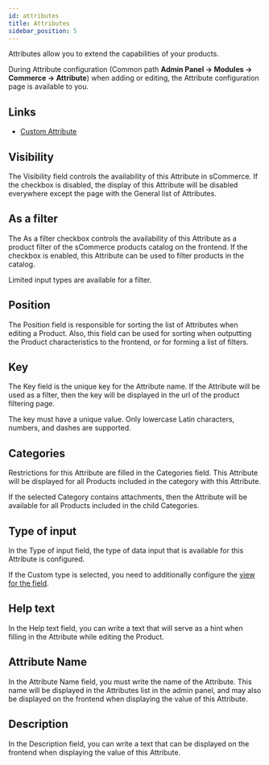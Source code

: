 ```yaml
---
id: attributes
title: Attributes
sidebar_position: 5
---
```

Attributes allow you to extend the capabilities of your products.

During Attribute configuration (Common path **Admin Panel -> Modules -> Commerce -> Attribute**)
when adding or editing, the Attribute configuration page is available to you.

## Links

- [Custom Attribute](custom.md)

## Visibility

The Visibility field controls the availability of this Attribute in sCommerce. If the checkbox is disabled,
the display of this Attribute will be disabled everywhere except the page with the General list of Attributes.

## As a filter

The As a filter checkbox controls the availability of this Attribute as a product filter of the sCommerce
products catalog on the frontend. If the checkbox is enabled, this Attribute can be used to filter products
in the catalog.

Limited input types are available for a filter.

## Position

The Position field is responsible for sorting the list of Attributes when editing a Product. Also,
this field can be used for sorting when outputting the Product characteristics to the frontend,
or for forming a list of filters.

## Key

The Key field is the unique key for the Attribute name. If the Attribute will be used as a filter,
then the key will be displayed in the url of the product filtering page.

The key must have a unique value. Only lowercase Latin characters, numbers, and dashes are supported.

## Categories

Restrictions for this Attribute are filled in the Categories field. This Attribute will be displayed
for all Products included in the category with this Attribute.

If the selected Category contains attachments, then the Attribute will be available for all Products
included in the child Categories.

## Type of input

In the Type of input field, the type of data input that is available for this Attribute is configured.

If the Custom type is selected, you need to additionally configure the
[view for the field](custom.md).

## Help text

In the Help text field, you can write a text that will serve as a hint when filling in the Attribute
while editing the Product.

## Attribute Name

In the Attribute Name field, you must write the name of the Attribute. This name will be displayed in
the Attributes list in the admin panel, and may also be displayed on the frontend when displaying the
value of this Attribute.

## Description

In the Description field, you can write a text that can be displayed on the frontend when displaying
the value of this Attribute.
